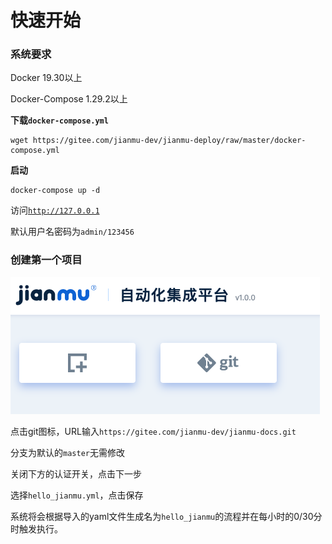 # 快速开始

### 系统要求

Docker 19.30以上

Docker-Compose 1.29.2以上

**下载`docker-compose.yml`**

```
wget https://gitee.com/jianmu-dev/jianmu-deploy/raw/master/docker-compose.yml
```
**启动**

```
docker-compose up -d
```

访问[`http://127.0.0.1`](http://127.0.0.1)

默认用户名密码为`admin/123456`

### 创建第一个项目

![create_porject](./images/create_project.png)

点击git图标，URL输入`https://gitee.com/jianmu-dev/jianmu-docs.git`

分支为默认的`master`无需修改

关闭下方的认证开关，点击下一步

选择`hello_jianmu.yml`，点击保存

系统将会根据导入的yaml文件生成名为`hello_jianmu`的流程并在每小时的0/30分时触发执行。

